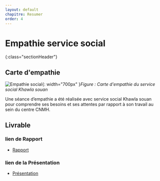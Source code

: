 ```yaml
---
layout: default
chapitre: Resumer
order: 4
---
```


# Empathie service social 
{:class="sectionHeader"}

<!-- new slide -->
## Carte d'empathie

![Empathie social](/besoin/empathie-social/images/carte-empathie-service-social.png){: width="700px" }*Figure : Carte d'empathie du service social Khawla souan*

<!-- note -->

Une séance d’empathie a été réalisée avec service social Khawla souan pour comprendre ses besoins et ses attentes par rapport à son travail au sein du centre CNMH.


## Livrable

### lien de Rapport
- [Rapport](/besoin/empathie-social/rapport.html)

### lien de la  Présentation
- [Présentation](/besoin/empathie-social/presentation.html)

<!-- new slide -->
